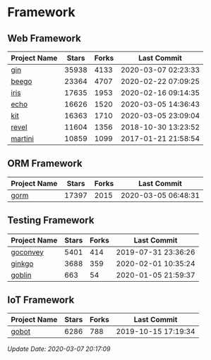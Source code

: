 # Framework

## Web Framework

| Project Name | Stars | Forks | Last Commit |
| ------------ | ----- | ----- | ----------- |
| [gin](https://github.com/gin-gonic/gin) | 35938 | 4133 | 2020-03-07 02:23:33 |
| [beego](https://github.com/astaxie/beego) | 23364 | 4707 | 2020-02-22 07:09:25 |
| [iris](https://github.com/kataras/iris) | 17635 | 1953 | 2020-02-16 09:14:35 |
| [echo](https://github.com/labstack/echo) | 16626 | 1520 | 2020-03-05 14:36:43 |
| [kit](https://github.com/go-kit/kit) | 16363 | 1710 | 2020-03-05 23:09:04 |
| [revel](https://github.com/revel/revel) | 11604 | 1356 | 2018-10-30 13:23:52 |
| [martini](https://github.com/go-martini/martini) | 10859 | 1099 | 2017-01-21 21:58:54 |

## ORM Framework

| Project Name | Stars | Forks | Last Commit |
| ------------ | ----- | ----- | ----------- |
| [gorm](https://github.com/jinzhu/gorm) | 17397 | 2015 | 2020-03-05 06:48:31 |

## Testing Framework

| Project Name | Stars | Forks | Last Commit |
| ------------ | ----- | ----- | ----------- |
| [goconvey](https://github.com/smartystreets/goconvey) | 5401 | 414 | 2019-07-31 23:36:26 |
| [ginkgo](https://github.com/onsi/ginkgo) | 3688 | 359 | 2020-02-01 10:35:24 |
| [goblin](https://github.com/franela/goblin) | 663 | 54 | 2020-01-05 21:59:37 |

## IoT Framework

| Project Name | Stars | Forks | Last Commit |
| ------------ | ----- | ----- | ----------- |
| [gobot](https://github.com/hybridgroup/gobot) | 6286 | 788 | 2019-10-15 17:19:34 |

*Update Date: 2020-03-07 20:17:09*